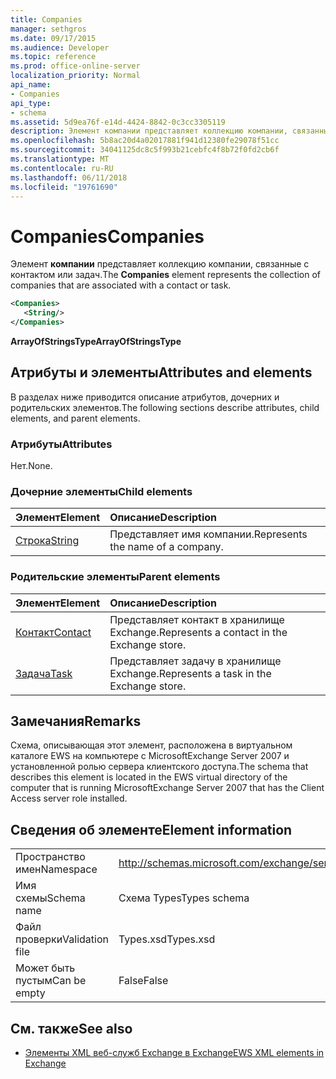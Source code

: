 ```yaml
---
title: Companies
manager: sethgros
ms.date: 09/17/2015
ms.audience: Developer
ms.topic: reference
ms.prod: office-online-server
localization_priority: Normal
api_name:
- Companies
api_type:
- schema
ms.assetid: 5d9ea76f-e14d-4424-8842-0c3cc3305119
description: Элемент компании представляет коллекцию компании, связанные с контактом или задач.
ms.openlocfilehash: 5b8ac20d4a02017881f941d12380fe29078f51cc
ms.sourcegitcommit: 34041125dc8c5f993b21cebfc4f8b72f0fd2cb6f
ms.translationtype: MT
ms.contentlocale: ru-RU
ms.lasthandoff: 06/11/2018
ms.locfileid: "19761690"
---
```

# <a name="companies"></a><span data-ttu-id="0c412-103">Companies</span><span class="sxs-lookup"><span data-stu-id="0c412-103">Companies</span></span>

<span data-ttu-id="0c412-104">Элемент **компании** представляет коллекцию компании, связанные с контактом или задач.</span><span class="sxs-lookup"><span data-stu-id="0c412-104">The **Companies** element represents the collection of companies that are associated with a contact or task.</span></span> 
  
```xml
<Companies>
   <String/>
</Companies>
```

 <span data-ttu-id="0c412-105">**ArrayOfStringsType**</span><span class="sxs-lookup"><span data-stu-id="0c412-105">**ArrayOfStringsType**</span></span>
## <a name="attributes-and-elements"></a><span data-ttu-id="0c412-106">Атрибуты и элементы</span><span class="sxs-lookup"><span data-stu-id="0c412-106">Attributes and elements</span></span>

<span data-ttu-id="0c412-107">В разделах ниже приводится описание атрибутов, дочерних и родительских элементов.</span><span class="sxs-lookup"><span data-stu-id="0c412-107">The following sections describe attributes, child elements, and parent elements.</span></span>
  
### <a name="attributes"></a><span data-ttu-id="0c412-108">Атрибуты</span><span class="sxs-lookup"><span data-stu-id="0c412-108">Attributes</span></span>

<span data-ttu-id="0c412-109">Нет.</span><span class="sxs-lookup"><span data-stu-id="0c412-109">None.</span></span>
  
### <a name="child-elements"></a><span data-ttu-id="0c412-110">Дочерние элементы</span><span class="sxs-lookup"><span data-stu-id="0c412-110">Child elements</span></span>

|<span data-ttu-id="0c412-111">**Элемент**</span><span class="sxs-lookup"><span data-stu-id="0c412-111">**Element**</span></span>|<span data-ttu-id="0c412-112">**Описание**</span><span class="sxs-lookup"><span data-stu-id="0c412-112">**Description**</span></span>|
|:-----|:-----|
|[<span data-ttu-id="0c412-113">Строка</span><span class="sxs-lookup"><span data-stu-id="0c412-113">String</span></span>](string.md) <br/> |<span data-ttu-id="0c412-114">Представляет имя компании.</span><span class="sxs-lookup"><span data-stu-id="0c412-114">Represents the name of a company.</span></span>  <br/> |
   
### <a name="parent-elements"></a><span data-ttu-id="0c412-115">Родительские элементы</span><span class="sxs-lookup"><span data-stu-id="0c412-115">Parent elements</span></span>

|<span data-ttu-id="0c412-116">**Элемент**</span><span class="sxs-lookup"><span data-stu-id="0c412-116">**Element**</span></span>|<span data-ttu-id="0c412-117">**Описание**</span><span class="sxs-lookup"><span data-stu-id="0c412-117">**Description**</span></span>|
|:-----|:-----|
|[<span data-ttu-id="0c412-118">Контакт</span><span class="sxs-lookup"><span data-stu-id="0c412-118">Contact</span></span>](contact.md) <br/> |<span data-ttu-id="0c412-119">Представляет контакт в хранилище Exchange.</span><span class="sxs-lookup"><span data-stu-id="0c412-119">Represents a contact in the Exchange store.</span></span>  <br/> |
|[<span data-ttu-id="0c412-120">Задача</span><span class="sxs-lookup"><span data-stu-id="0c412-120">Task</span></span>](task.md) <br/> |<span data-ttu-id="0c412-121">Представляет задачу в хранилище Exchange.</span><span class="sxs-lookup"><span data-stu-id="0c412-121">Represents a task in the Exchange store.</span></span>  <br/> |
   
## <a name="remarks"></a><span data-ttu-id="0c412-122">Замечания</span><span class="sxs-lookup"><span data-stu-id="0c412-122">Remarks</span></span>

<span data-ttu-id="0c412-123">Схема, описывающая этот элемент, расположена в виртуальном каталоге EWS на компьютере с MicrosoftExchange Server 2007 и установленной ролью сервера клиентского доступа.</span><span class="sxs-lookup"><span data-stu-id="0c412-123">The schema that describes this element is located in the EWS virtual directory of the computer that is running MicrosoftExchange Server 2007 that has the Client Access server role installed.</span></span>
  
## <a name="element-information"></a><span data-ttu-id="0c412-124">Сведения об элементе</span><span class="sxs-lookup"><span data-stu-id="0c412-124">Element information</span></span>

|||
|:-----|:-----|
|<span data-ttu-id="0c412-125">Пространство имен</span><span class="sxs-lookup"><span data-stu-id="0c412-125">Namespace</span></span>  <br/> |http://schemas.microsoft.com/exchange/services/2006/types  <br/> |
|<span data-ttu-id="0c412-126">Имя схемы</span><span class="sxs-lookup"><span data-stu-id="0c412-126">Schema name</span></span>  <br/> |<span data-ttu-id="0c412-127">Схема Types</span><span class="sxs-lookup"><span data-stu-id="0c412-127">Types schema</span></span>  <br/> |
|<span data-ttu-id="0c412-128">Файл проверки</span><span class="sxs-lookup"><span data-stu-id="0c412-128">Validation file</span></span>  <br/> |<span data-ttu-id="0c412-129">Types.xsd</span><span class="sxs-lookup"><span data-stu-id="0c412-129">Types.xsd</span></span>  <br/> |
|<span data-ttu-id="0c412-130">Может быть пустым</span><span class="sxs-lookup"><span data-stu-id="0c412-130">Can be empty</span></span>  <br/> |<span data-ttu-id="0c412-131">False</span><span class="sxs-lookup"><span data-stu-id="0c412-131">False</span></span>  <br/> |
   
## <a name="see-also"></a><span data-ttu-id="0c412-132">См. также</span><span class="sxs-lookup"><span data-stu-id="0c412-132">See also</span></span>



- [<span data-ttu-id="0c412-133">Элементы XML веб-служб Exchange в Exchange</span><span class="sxs-lookup"><span data-stu-id="0c412-133">EWS XML elements in Exchange</span></span>](ews-xml-elements-in-exchange.md)

